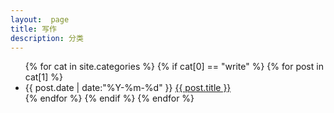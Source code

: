 ```yaml
---
layout:  page
title: 写作
description: 分类
---
```


<ul class="archive">
{% for cat in site.categories %}
    {% if cat[0] == "write" %}
    	{% for post in cat[1] %}
    	<li class="item">
    		<time datetime="{{ post.date | date:"%Y-%m-%d" }}">{{ post.date | date:"%Y-%m-%d" }}</time>
    		<a href="{{ post.url }}" title="{{ post.title }}">{{ post.title }}</a>
    	</li>
    	{% endfor %}
    {% endif %}
{% endfor %}
</ul>
